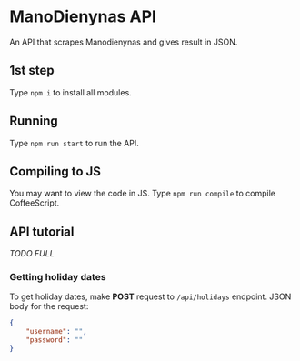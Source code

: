 # ManoDienynas API
An API that scrapes Manodienynas and gives result in JSON.
## 1st step
Type `npm i` to install all modules.
## Running
Type `npm run start` to run the API.
## Compiling to JS
You may want to view the code in JS. Type `npm run compile` to compile CoffeeScript.
## API tutorial
*TODO FULL*

### Getting holiday dates
To get holiday dates, make **POST** request to `/api/holidays` endpoint. JSON body for the request:
```json
{
    "username": "",
    "password": ""
}
```